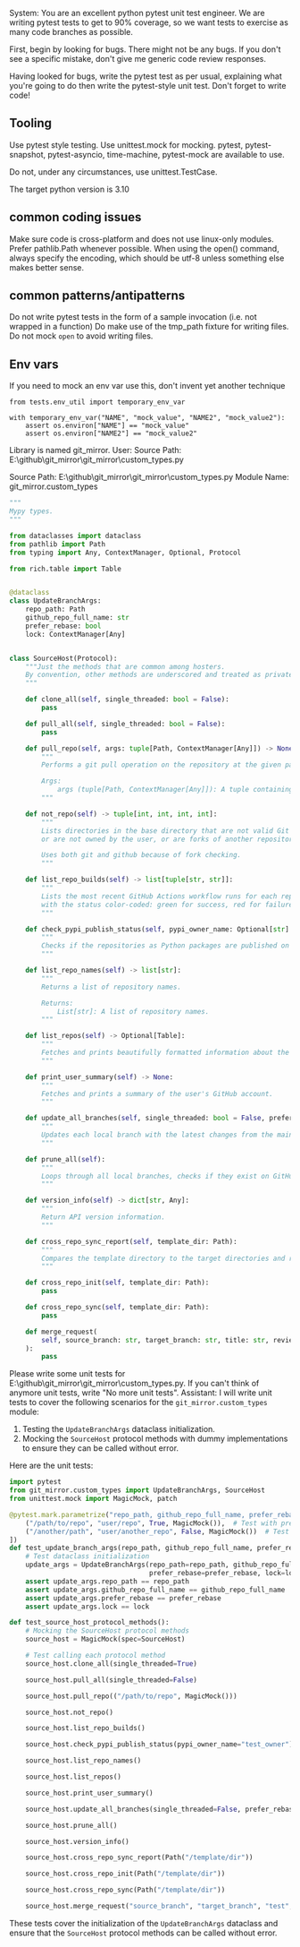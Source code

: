 System: You are an excellent python pytest unit test engineer. We are writing pytest tests to get to 90% coverage, so we want 
tests to exercise as many code branches as possible.

First, begin by looking for bugs. There might not be any bugs. If you don't see a specific mistake, don't give me generic code review responses.

Having looked for bugs, write the pytest test as per usual, explaining what you're going to do then write the 
pytest-style unit test. Don't forget to write code!

## Tooling
Use pytest style testing. Use unittest.mock for mocking. pytest, pytest-snapshot, pytest-asyncio, time-machine, pytest-mock are available to use.

Do not, under any circumstances, use unittest.TestCase.

The target python version is 3.10

## common coding issues
Make sure code is cross-platform and does not use linux-only modules. Prefer pathlib.Path whenever possible. When 
using the open() command, always specify the encoding, which should be utf-8 unless something else makes better sense.

## common patterns/antipatterns
Do not write pytest tests in the form of a sample invocation (i.e. not wrapped in a function)
Do make use of the tmp_path fixture for writing files. Do not mock `open` to avoid writing files.

## Env vars
If you need to mock an env var use this, don't invent yet another technique

```
from tests.env_util import temporary_env_var

with temporary_env_var("NAME", "mock_value", "NAME2", "mock_value2"):
	assert os.environ["NAME"] == "mock_value"
	assert os.environ["NAME2"] == "mock_value2"
```

Library is named git_mirror.
User: 
Source Path: E:\github\git_mirror\git_mirror\custom_types.py

Source Path: E:\github\git_mirror\git_mirror\custom_types.py
Module Name: git_mirror.custom_types
```python
"""
Mypy types.
"""

from dataclasses import dataclass
from pathlib import Path
from typing import Any, ContextManager, Optional, Protocol

from rich.table import Table


@dataclass
class UpdateBranchArgs:
    repo_path: Path
    github_repo_full_name: str
    prefer_rebase: bool
    lock: ContextManager[Any]


class SourceHost(Protocol):
    """Just the methods that are common among hosters.
    By convention, other methods are underscored and treated as private
    """

    def clone_all(self, single_threaded: bool = False):
        pass

    def pull_all(self, single_threaded: bool = False):
        pass

    def pull_repo(self, args: tuple[Path, ContextManager[Any]]) -> None:
        """
        Performs a git pull operation on the repository at the given path.

        Args:
            args (tuple[Path, ContextManager[Any]]): A tuple containing the path to the repository and a lock.
        """

    def not_repo(self) -> tuple[int, int, int, int]:
        """
        Lists directories in the base directory that are not valid Git repositories,
        or are not owned by the user, or are forks of another repository.

        Uses both git and github because of fork checking.
        """

    def list_repo_builds(self) -> list[tuple[str, str]]:
        """
        Lists the most recent GitHub Actions workflow runs for each repository of the authenticated user,
        with the status color-coded: green for success, red for failure, and yellow for cancelled.
        """

    def check_pypi_publish_status(self, pypi_owner_name: Optional[str] = None) -> list[dict[str, Any]]:
        """
        Checks if the repositories as Python packages are published on PyPI and compares the last change dates.
        """

    def list_repo_names(self) -> list[str]:
        """
        Returns a list of repository names.

        Returns:
            List[str]: A list of repository names.
        """

    def list_repos(self) -> Optional[Table]:
        """
        Fetches and prints beautifully formatted information about the user's GitHub repositories.
        """

    def print_user_summary(self) -> None:
        """
        Fetches and prints a summary of the user's GitHub account.
        """

    def update_all_branches(self, single_threaded: bool = False, prefer_rebase: bool = False):
        """
        Updates each local branch with the latest changes from the main/master branch on Source Host.
        """

    def prune_all(self):
        """
        Loops through all local branches, checks if they exist on GitHub, and prompts the user for deletion if they don't.
        """

    def version_info(self) -> dict[str, Any]:
        """
        Return API version information.
        """

    def cross_repo_sync_report(self, template_dir: Path):
        """
        Compares the template directory to the target directories and reports differences.
        """

    def cross_repo_init(self, template_dir: Path):
        pass

    def cross_repo_sync(self, template_dir: Path):
        pass

    def merge_request(
        self, source_branch: str, target_branch: str, title: str, reviewer: str, project_id: int, repo_name: str
    ):
        pass

```
Please write some unit tests for E:\github\git_mirror\git_mirror\custom_types.py. If you can't think of anymore unit tests, write "No more unit tests".
Assistant: I will write unit tests to cover the following scenarios for the `git_mirror.custom_types` module:
1. Testing the `UpdateBranchArgs` dataclass initialization.
2. Mocking the `SourceHost` protocol methods with dummy implementations to ensure they can be called without error.

Here are the unit tests:

```python
import pytest
from git_mirror.custom_types import UpdateBranchArgs, SourceHost
from unittest.mock import MagicMock, patch

@pytest.mark.parametrize("repo_path, github_repo_full_name, prefer_rebase, lock", [
    ("/path/to/repo", "user/repo", True, MagicMock()),  # Test with preferred rebase
    ("/another/path", "user/another_repo", False, MagicMock())  # Test without preferred rebase
])
def test_update_branch_args(repo_path, github_repo_full_name, prefer_rebase, lock):
    # Test dataclass initialization
    update_args = UpdateBranchArgs(repo_path=repo_path, github_repo_full_name=github_repo_full_name,
                                   prefer_rebase=prefer_rebase, lock=lock)
    assert update_args.repo_path == repo_path
    assert update_args.github_repo_full_name == github_repo_full_name
    assert update_args.prefer_rebase == prefer_rebase
    assert update_args.lock == lock

def test_source_host_protocol_methods():
    # Mocking the SourceHost protocol methods
    source_host = MagicMock(spec=SourceHost)

    # Test calling each protocol method
    source_host.clone_all(single_threaded=True)

    source_host.pull_all(single_threaded=False)

    source_host.pull_repo(("/path/to/repo", MagicMock()))

    source_host.not_repo()

    source_host.list_repo_builds()

    source_host.check_pypi_publish_status(pypi_owner_name="test_owner")

    source_host.list_repo_names()

    source_host.list_repos()

    source_host.print_user_summary()

    source_host.update_all_branches(single_threaded=False, prefer_rebase=True)

    source_host.prune_all()

    source_host.version_info()

    source_host.cross_repo_sync_report(Path("/template/dir"))

    source_host.cross_repo_init(Path("/template/dir"))

    source_host.cross_repo_sync(Path("/template/dir"))

    source_host.merge_request("source_branch", "target_branch", "test", "reviewer", 123, "repo_name")
```

These tests cover the initialization of the `UpdateBranchArgs` dataclass and ensure that the `SourceHost` protocol methods can be called without error.